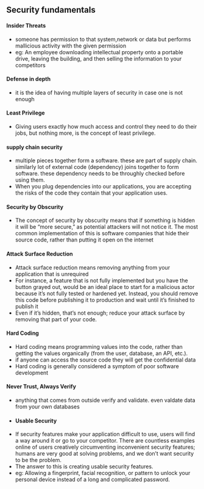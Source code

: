 ## Security fundamentals
#### Insider Threats
- someone has permission to that system,network or data but performs mallicious activity with the given permission
- eg: An employee downloading intellectual property onto a portable drive, leaving the
building, and then selling the information to your competitors
#### Defense in depth
- it  is the idea of having multiple layers of security in case one is not enough
#### Least Privilege
- Giving users exactly how much access and control they need to do their jobs, but nothing
more, is the concept of least privilege.
#### supply chain security
- multiple pieces together form a software. these are part of supply chain. similarly lot of external code (dependency) joins together to form software. these dependency needs to be throughly checked before using them.
- When you plug dependencies into our applications, you are accepting the risks of the code they contain that your application uses. 
#### Security by Obscurity
- The concept of security by obscurity means that if something is hidden it will be “more
secure,” as potential attackers will not notice it. The most common implementation of this
is software companies that hide their source code, rather than putting it open on the
internet 
#### Attack Surface Reduction
- Attack surface reduction means removing anything from your application that is
unrequired
- For instance, a feature that is not fully implemented but you have the button
grayed out, would be an ideal place to start for a malicious actor because it’s not fully tested or hardened yet. Instead, you should remove this code before publishing it to production
and wait until it’s finished to publish it
- Even if it’s hidden, that’s not enough; reduce your attack surface by removing that part of your code.
#### Hard Coding
- Hard coding means programming values into the code, rather than getting the values
organically (from the user, database, an API, etc.).
- if anyone can access the source code they will get the confidential data
- Hard coding is generally considered a symptom of poor software development 
#### Never Trust, Always Verify
- anything that comes from outside verify and validate. even valdate data from your own databases
- #### Usable Security
- If security features make your application difficult to use, users will find a way around it or go to your competitor. There are countless examples online of users creatively
circumventing inconvenient security features; humans are very good at solving problems,
and we don’t want security to be the problem.
- The answer to this is creating usable security features.
- eg: Allowing a fingerprint, facial recognition, or pattern to unlock your personal device
instead of a long and complicated password.
